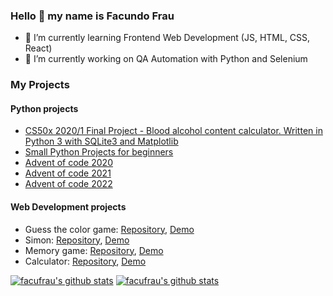 ### Hello 👋 my name is Facundo Frau

- 🌱 I’m currently learning Frontend Web Development (JS, HTML, CSS, React)
- 🔭 I’m currently working on QA Automation with Python and Selenium

### My Projects

#### Python projects

* [CS50x 2020/1 Final Project - Blood alcohol content calculator. Written in Python 3 with SQLite3 and Matplotlib](https://github.com/facufrau/CS50x-Final-Project)
* [Small Python Projects for beginners](https://github.com/facufrau/beginner-projects-solutions)
* [Advent of code 2020](https://github.com/facufrau/Advent-of-code-2020)
* [Advent of code 2021](https://github.com/facufrau/advent-of-code-2021)
* [Advent of code 2022](https://github.com/facufrau/advent-of-code-2022)

#### Web Development projects

* Guess the color game: [Repository](https://github.com/facufrau/guess-the-color), [Demo](https://facufrau.github.io/guess-the-color/)
* Simon: [Repository](https://github.com/facufrau/simon-dice), [Demo](https://facufrau.github.io/simon-dice/)
* Memory game: [Repository](https://github.com/facufrau/memotest), [Demo](https://facufrau.github.io/memotest/)
* Calculator: [Repository](https://github.com/facufrau/odin-calculator), [Demo](https://facufrau.github.io/odin-calculator/)



[![facufrau's github stats](https://github-readme-stats.vercel.app/api?username=facufrau&show_icons=true&theme=midnight-purple&count_private=true)](https://github.com/anuraghazra/github-readme-stats)
[![facufrau's github stats](https://github-readme-stats.vercel.app/api/top-langs?username=facufrau&layout=compact&theme=midnight-purple&count_private=true)](https://github.com/anuraghazra/github-readme-stats)

<!--
**facufrau/facufrau** is a ✨ _special_ ✨ repository because its `README.md` (this file) appears on your GitHub profile.

Here are some ideas to get you started:

- 🔭 I’m currently working on ...
- 🌱 I’m currently learning ...
- 👯 I’m looking to collaborate on ...
- 🤔 I’m looking for help with ...
- 💬 Ask me about ...
- 📫 How to reach me: ...
- 😄 Pronouns: ...
- ⚡ Fun fact: ...
-->
